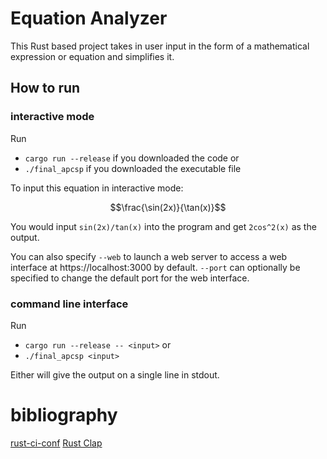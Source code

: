 # Equation Analyzer

This Rust based project takes in user input in the form of a mathematical expression or equation and simplifies it.

## How to run

### interactive mode
Run
* `cargo run --release` if you downloaded the code or
* `./final_apcsp` if you downloaded the executable file

To input this equation in interactive mode:

$$\frac{\sin(2x)}{\tan(x)}$$

You would input ```sin(2x)/tan(x)``` into the program and get ```2cos^2(x)``` as the output.

You can also specify `--web` to launch a web server to access a web interface at https://localhost:3000 by default. `--port` can optionally be specified to change the default port for the web interface.

### command line interface
Run
* `cargo run --release -- <input>` or
* `./final_apcsp <input>`

Either will give the output on a single line in stdout.



# bibliography
[rust-ci-conf](https://github.com/jonhoo/rust-ci-conf)
[Rust Clap](https://github.com/clap-rs/clap)